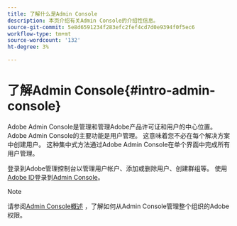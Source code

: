 ```yaml
---
title: 了解什么是Admin Console
description: 本页介绍有关Admin Console的介绍性信息。
source-git-commit: 5e8d6591234f283efc2fef4cd7d0e9394f0f5ec6
workflow-type: tm+mt
source-wordcount: '132'
ht-degree: 3%

---
```



# 了解Admin Console{#intro-admin-console}

Adobe Admin Console是管理和管理Adobe产品许可证和用户的中心位置。 Adobe Admin Console的主要功能是用户管理。 这意味着您不必在每个解决方案中创建用户。 这种集中式方法通过Adobe Admin Console在单个界面中完成所有用户管理。

登录到Adobe管理控制台以管理用户帐户、添加或删除用户、创建群组等。 使用[Adobe ID](/help/onboarding/learn-concepts/adobe-id.md)登录到[Admin Console](https://adminconsole.adobe.com)。

>[!NOTE]
>请参阅[Admin Console概述](https://helpx.adobe.com/cn/enterprise/using/admin-console.html) ，了解如何从Admin Console管理整个组织的Adobe权限。